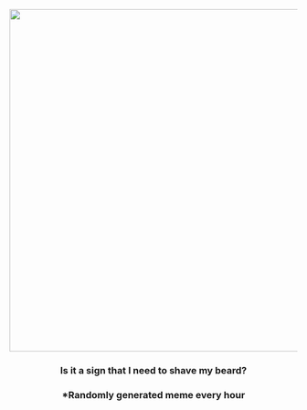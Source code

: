 <p align="center">
        <img src="https://i.redd.it/5piwo50inr791.png" width="600" height="600">
        </p>
        <h3 align="center">Is it a sign that I need to shave my beard?</h3>
        <h3 align="center">*Randomly generated meme every hour</h3>
    